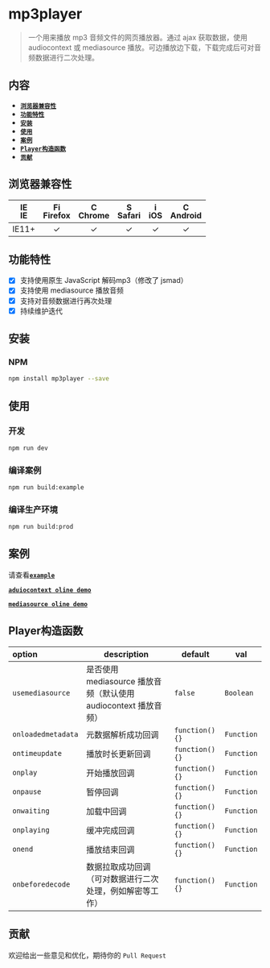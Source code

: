 # mp3player

> 一个用来播放 mp3 音频文件的网页播放器。通过 ajax 获取数据，使用 audiocontext 或 mediasource 播放。可边播放边下载，下载完成后可对音频数据进行二次处理。

## 内容

- [**`浏览器兼容性`**](#浏览器兼容性)
- [**`功能特性`**](#功能特性)
- [**`安装`**](#安装)
- [**`使用`**](#使用)
- [**`案例`**](#案例)
- [**`Player构造函数`**](#Player构造函数)   
- [**`贡献`**](#贡献)

## 浏览器兼容性

| [<img src="https://raw.githubusercontent.com/godban/browsers-support-badges/master/src/images/edge.png" alt="IE" width="16px" height="16px" />](http://godban.github.io/browsers-support-badges/)</br>IE | [<img src="https://raw.githubusercontent.com/godban/browsers-support-badges/master/src/images/firefox.png" alt="Firefox" width="16px" height="16px" />](http://godban.github.io/browsers-support-badges/)</br>Firefox | [<img src="https://raw.githubusercontent.com/godban/browsers-support-badges/master/src/images/chrome.png" alt="Chrome" width="16px" height="16px" />](http://godban.github.io/browsers-support-badges/)</br>Chrome | [<img src="https://raw.githubusercontent.com/godban/browsers-support-badges/master/src/images/safari.png" alt="Safari" width="16px" height="16px" />](http://godban.github.io/browsers-support-badges/)</br>Safari | [<img src="https://raw.githubusercontent.com/godban/browsers-support-badges/master/src/images/safari-ios.png" alt="iOS Safari" width="16px" height="16px" />](http://godban.github.io/browsers-support-badges/)</br>iOS | [<img src="https://raw.githubusercontent.com/godban/browsers-support-badges/master/src/images/chrome-android.png" alt="Chrome for Android" width="16px" height="16px" />](http://godban.github.io/browsers-support-badges/)</br>Android |
|:---------:|:---------:|:---------:|:---------:|:---------:|:---------:|
| IE11+ | &check;| &check; | &check; | &check; | &check; | &check;

## 功能特性
* [x] 支持使用原生 JavaScript 解码mp3（修改了 jsmad）
* [x] 支持使用 mediasource 播放音频
* [x] 支持对音频数据进行再次处理
* [x] 持续维护迭代

## 安装

### NPM

```bash
npm install mp3player --save
```

## 使用

### 开发

```bash
npm run dev
```

### 编译案例

```bash
npm run build:example
```

### 编译生产环境

```bash
npm run build:prod
```

## 案例

请查看[**`example`**](https://github.com/wanls4583/mp3player/tree/master/src/example)

[**`aduiocontext oline demo`**](https://blog.lisong.hn.cn/code/example/mp3player/demo1.html)

[**`mediasource oline demo`**](https://blog.lisong.hn.cn/code/example/mp3player/demo2.html)

## Player构造函数

|option|description|default|val|
|:---|---|---|---|
|`usemediasource`|是否使用 mediasource 播放音频（默认使用 audiocontext 播放音频）|`false`|`Boolean`|
|`onloadedmetadata`|元数据解析成功回调|`function(){}`|`Function`|
|`ontimeupdate`|播放时长更新回调|`function(){}`|`Function`|
|`onplay`|开始播放回调|`function(){}`|`Function`|
|`onpause`|暂停回调|`function(){}`|`Function`|
|`onwaiting`|加载中回调|`function(){}`|`Function`|
|`onplaying`|缓冲完成回调|`function(){}`|`Function`|
|`onend`|播放结束回调|`function(){}`|`Function`|
|`onbeforedecode`|数据拉取成功回调（可对数据进行二次处理，例如解密等工作）|`function(){}`|`Function`|


## 贡献

欢迎给出一些意见和优化，期待你的 `Pull Request`